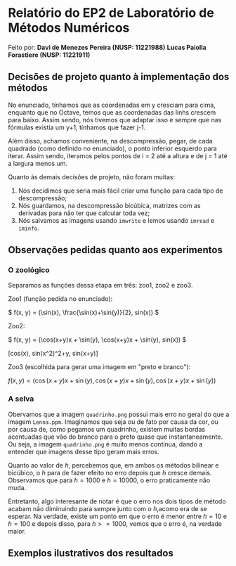 # Relatório do EP2 de Laboratório de Métodos Numéricos 
    
Feito por:
**Davi de Menezes Pereira (NUSP: 11221988)**
**Lucas Paiolla Forastiere (NUSP: 11221911)**

## Decisões de projeto quanto à implementação dos métodos

No enunciado, tínhamos que as coordenadas em y cresciam para cima, enquanto que no Octave, temos que as coordenadas das linhs crescem para baixo. Assim sendo, nós tivemos que adaptar isso e sempre que nas fórmulas existia um y+1, tínhamos que fazer j-1.

Além disso, achamos conveniente, na descompressão, pegar, de cada quadrado (como definido no enunciado), o ponto inferior esquerdo para iterar. Assim sendo, iteramos pelos pontos de i = 2 até a altura e de j = 1 até a largura menos um.

Quanto às demais decisões de projeto, não foram muitas:
1. Nós decidimos que seria mais fácil criar uma função para cada tipo de descompressão;
2. Nós guardamos, na descompressão bicúbica, matrizes com as derivadas para não ter que calcular toda vez;
3. Nós salvamos as imagens usando `imwrite` e lemos usando `imread` e `iminfo`.

## Observações pedidas quanto aos experimentos

### O zoológico

Separamos as funções dessa etapa em três: zoo1, zoo2 e zoo3.

Zoo1 (função pedida no enunciado):

$
f(x, y) = (\sin(x), \frac{\sin(x)+\sin(y)}{2}, sin(x))
$

Zoo2:

$
f(x, y) = (\cos(x+y)x + \sin(y), \cos(x+y)x + \sin(y), sin(x))
$

[cos(x), sin(x^2)^2+y, sin(x+y)]

Zoo3 (escolhida para gerar uma imagem em "preto e branco"):

$f(x, y) = (\cos(x+y)x + \sin(y), \cos(x+y)x + \sin(y), \cos(x+y)x + \sin(y))$

### A selva

Obervamos que a imagem `quadrinho.png` possui mais erro no geral do que a imagem `Lenna.ppm`. Imaginamos que seja ou de fato por causa da cor, ou por causa de, como pegamos um quadrinho, existem muitas bordas acentuadas que vão do branco para o preto quase que instantaneamente. Ou seja, a imagem `quadrinho.png` é muito menos contínua, dando a entender que imagens desse tipo geram mais erros.

Quanto ao valor de $h$, percebemos que, em ambos os métodos bilinear e bicúbico, o $h$ para de fazer efeito no erro depois que $h$ cresce demais. Observamos que para $h=1000$ e $h=10000$, o erro praticamente não muda.

Entretanto, algo interesante de notar é que o erro nos dois tipos de método acabam não diminuindo para sempre junto com o $h$,acomo era de se esperar. Na verdade, existe um ponto em que o erro é menor entre $h=10$ e $h=100$ e depois disso, para $h>=1000$, vemos que o erro é, na verdade maior. 

## Exemplos ilustrativos dos resultados